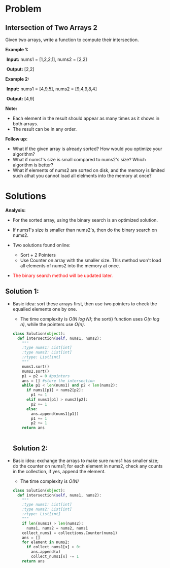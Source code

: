 # Problem

## Intersection of Two Arrays 2

Given two arrays, write a function to compute their intersection.



**Example 1:**

​	**Input:** nums1 = [1,2,2,1], nums2 = [2,2]

​	**Output:** [2,2]



**Example 2:**

​	**Input:** nums1 = [4,9,5], nums2 = [9,4,9,8,4]

​	**Output:** [4,9]



**Note:**

- Each element in the result should appear as many times as it shows in both arrays.
- The result can be in any order.



**Follow up:**

- What if the given array is already sorted? How would you optimize your algorithm?
- What if nums1's size is small compared to nums2's size? Which algorithm is better?
- What if elements of nums2 are sorted on disk, and the memory is limited such athat you cannot load all elelments into the memory at once?



# Solutions

**Analysis:**

- For the sorted array, using the binary search is an optimized solution.

- If nums1's size is smaller than nums2's, then do the binary search on nums2.

- Two solutions found online: 

  - Sort + 2 Pointers
  - Use Counter on array with the smaller size. This method won't load all elements of nums2 into the memory at once.

- <span style="color:red">The binary search method will be updated later.</span>

  

## Solution 1:

- Basic idea: sort these arrays first, then use two pointers to check the equalled elements one by one.

  - The time complexity is *O(N log N)*; the sort() function uses *O(n log n)*, while the pointers use *O(n)*.

  ```python
  class Solution(object):
    def intersection(self, nums1, nums2):
      """
      :type nums1: List[int]
      :type nums2: List[int]
      :rtype: List[int]
      """
      nums1.sort()
      nums2.sort()
      p1 = p2 = 0 #pointers
      ans = [] #store the intersection
      while p1 < len(nums1) and p2 < len(nums2):
        if nums1[p1] < nums2[p2]:
          p1 += 1
        elif nums1[p1] > nums2[p2]:
          p2 += 1
        else:
          ans.append(nums1[p1])
          p1 += 1
          p2 += 1
      return ans
           
  ```

  

  ## Solution 2:

- Basic idea: exchange the arrays to make sure nums1 has smaller size; do the counter on nums1; for each element in nums2, check any counts in the collection, if yes, append the element.

  - The time complexity is *O(N)*

  ```python
  class Solution(object):
    def intersection(self, nums1, nums2):
      """
      :type nums1: List[int]
      :type nums2: List[int]
      :rtype: List[int]
      """
      if len(nums1) > len(nums2):
        nums1, nums2 = nums2, nums1
      collect_nums1 = collections.Counter(nums1)
      ans = []
      for element in nums2:
        if collect_nums1[x] > 0:
          ans.append(x)
          collect_nums1[x] -= 1
      return ans
    
  ```

  
